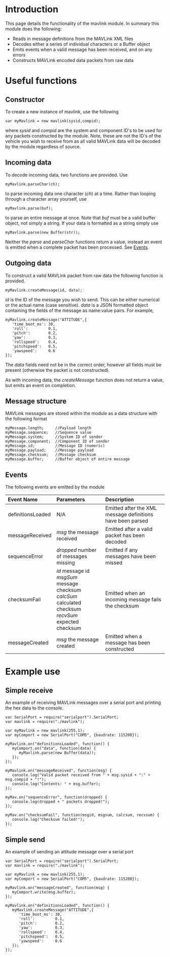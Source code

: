 # Introduction #
This page details the functionality of the mavlink module. In summary this module does the following:

  * Reads in message definitions from the MAVLink XML files
  * Decodes either a series of individual characters or a Buffer object
  * Emits events when a valid message has been received, and on any errors
  * Constructs MAVLink encoded data packets from raw data


# Useful functions #
## Constructor ##
To create a new instance of mavlink, use the following
```
var myMavlink = new mavlink(sysid,compid);
```
where _sysid_ and _compid_ are the system and component ID's to be used for any packets constructed by the module. Note, these are not the ID's of the vehicle you wish to receive from as all valid MAVLink data will be decoded by the module regardless of source.

## Incoming data ##
To decode incoming data, two functions are provided. Use
```
myMavlink.parseChar(ch);
```
to parse incoming data one character (_ch_) at a time. Rather than looping through a character array yourself, use
```
myMavlink.parse(buf);
```
to parse an entire message at once. Note that _buf_ must be a valid buffer object, not simply a string. If your data is formatted as a string simply use
```
myMavlink.parse(new Buffer(str));
```

Neither the _parse_ and _parseChar_ functions return a value, instead an event is emitted when a complete packet has been processed. See [Events](mavlink#Events.md).

## Outgoing data ##
To construct a valid MAVLink packet from raw data the following function is provided.
```
myMavlink.createMessage(id, data);
```
_id_ is the ID of the message you wish to send. This can be either numerical or the actual name (case sensitive). _data_ is a JSON formatted object containing the fields of the message as name:value pairs. For example,
```
myMavlink.createMessage("ATTITUDE",{
   'time_boot_ms': 30,
   'roll':         0.1,
   'pitch':        0.2,
   'yaw':          0.3,
   'rollspeed':    0.4,
   'pitchspeed':   0.5,
   'yawspeed':     0.6
});
```
The _data_ fields need not be in the correct order, however all fields must be present (otherwise the packet is not constructed).

As with incoming data, the _createMessage_ function does not return a value, but emits an event on completion.

## Message structure ##
MAVLink messages are stored within the module as a data structure with the following format
```
myMessage.length;     //Payload length
myMessage.sequence;   //Sequence value
myMessage.system;     //System ID of sender
myMessage.component;  //Component ID of sender
myMessage.id;         //Message ID (numeric)
myMessage.payload;    //Message payload
myMessage.checksum;   //Msssage checksum
myMessage.buffer;     //Buffer object of entire message
```

## Events ##
The following events are emitted by the module

| **Event Name** | **Parameters** | **Description** |
|:---------------|:---------------|:----------------|
| definitionsLoaded | N/A | Emitted after the XML message definitions have been parsed |
| messageReceived | _msg_ the message received | Emitted after a valid packet has been decoded |
| sequenceError | _dropped_ number of messages missing | Emitted if any messages have been missed |
| checksumFail | _id_ message id <br /> _msgSum_ message checksum <br /> _calcSum_ calculated checksum <br /> _recvSum_ expected checksum | Emitted when an incoming message fails the checksum |
| messageCreated | _msg_ the message created | Emitted when a message has been constructed |

# Example use #
## Simple receive ##
An example of receiving MAVLink messages over a serial port and printing the hex data to the console.

```
var SerialPort = require("serialport").SerialPort;
var mavlink = require("./mavlink");

var myMavlink = new mavlink(255,1);
var myComport = new SerialPort("COM5", {baudrate: 115200});

myMavlink.on("definitionsLoaded", function() {
   myComport.on("data", function(data) {
      myMavlink.parse(new Buffer(data));
   });
});

myMavlink.on("messageReceived", function(msg) {
   console.log("Valid packet received from " + msg.sysid + ":" + msg.compid + "!");
   console.log("Contents: " + msg.buffer);
});

myMav.on("sequenceError", function(dropped) {
   console.log(dropped + " packets dropped!");
});

myMav.on("checksumFail", function(msgid, msgsum, calcsum, recvsum) {
   console.log("Checksum failed!");
});
```

## Simple send ##
An example of sending an attitude message over a serial port

```
var SerialPort = require("serialport").SerialPort;
var mavlink = require("./mavlink");

var myMavlink = new mavlink(255,1);
var myComport = new SerialPort("COM5", {baudrate: 115200});

myMavlink.on("messageCreated", function(msg) {
   myComport.write(msg.buffer);
});

myMavlink.on("definitionsLoaded", function() {
   myMavlink.createMessage("ATTITUDE",{
      'time_boot_ms': 30,
      'roll':         0.1,
      'pitch':        0.2,
      'yaw':          0.3,
      'rollspeed':    0.4,
      'pitchspeed':   0.5,
      'yawspeed':     0.6
   });
});
```